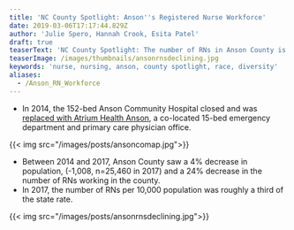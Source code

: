 ```yaml
---
title: 'NC County Spotlight: Anson''s Registered Nurse Workforce'
date: 2019-03-06T17:17:44.829Z
author: 'Julie Spero, Hannah Crook, Esita Patel'
draft: true
teaserText: 'NC County Spotlight: The number of RNs in Anson County is declining'
teaserImage: /images/thumbnails/ansonrnsdeclining.jpg
keywords: 'nurse, nursing, anson, county spotlight, race, diversity'
aliases:
  - /Anson_RN_Workforce
---
```



* In 2014, the 152-bed Anson Community Hospital closed and was [replaced with Atrium Health Anson](https://www.northcarolinahealthnews.org/2015/07/31/re-envisioning-the-rural-hospital/), a co-located 15-bed emergency department and primary care physician office.

{{< img  src="/images/posts/ansoncomap.jpg">}}

* Between 2014 and 2017, Anson County saw a 4% decrease in population, (-1,008, n=25,460 in 2017) and a 24% decrease in the number of RNs working in the county.
* In 2017, the number of RNs per 10,000 population was roughly a third of the state rate.

{{< img  src="/images/posts/ansonrnsdeclining.jpg">}}
